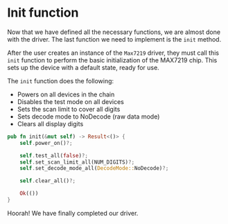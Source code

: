 # Init function

Now that we have defined all the necessary functions, we are almost done with the driver. The last function we need to implement is the `init` method.

After the user creates an instance of the `Max7219` driver, they must call this `init` function to perform the basic initialization of the MAX7219 chip. This sets up the device with a default state, ready for use.

The `init` function does the following:

- Powers on all devices in the chain  
- Disables the test mode on all devices  
- Sets the scan limit to cover all digits  
- Sets decode mode to NoDecode (raw data mode)
- Clears all display digits  

```rust
pub fn init(&mut self) -> Result<()> {
    self.power_on()?;

    self.test_all(false)?;
    self.set_scan_limit_all(NUM_DIGITS)?;
    self.set_decode_mode_all(DecodeMode::NoDecode)?;

    self.clear_all()?;

    Ok(())
}
```

Hoorah! We have finally completed our driver.

